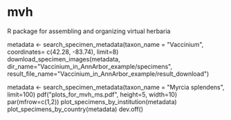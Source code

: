 # mvh
R package for assembling and organizing virtual herbaria



metadata <- search_specimen_metadata(taxon_name = "Vaccinium", coordinates= c(42.28, -83.74), limit=8)
download_specimen_images(metadata,
                         dir_name="Vaccinium_in_AnnArbor_example/specimens",
                         result_file_name="Vaccinium_in_AnnArbor_example/result_download")



metadata <- search_specimen_metadata(taxon_name = "Myrcia splendens", limit=100)
pdf("plots_for_mvh_ms.pdf", height=5, width=10)
par(mfrow=c(1,2))
plot_specimens_by_institution(metadata)
plot_specimens_by_country(metadata)
dev.off()
